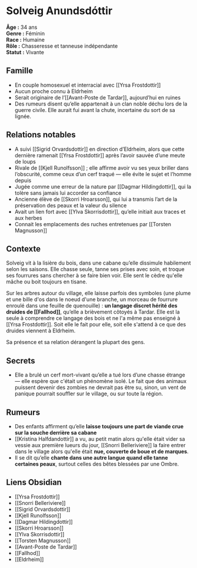 # Solveig Anundsdóttir

**Âge :** 34 ans  
**Genre :** Féminin  
**Race :** Humaine  
**Rôle :** Chasseresse et tanneuse indépendante  
**Statut :** Vivante

## Famille
- En couple homosexuel et interracial avec [[Yrsa Frostdottir]]
- Aucun proche connu à Eldrheim
- Serait originaire de l’[[Avant-Poste de Tardar]], aujourd’hui en ruines
- Des rumeurs disent qu’elle appartenait à un clan noble déchu lors de la guerre civile. Elle aurait fui avant la chute, incertaine du sort de sa lignée.

## Relations notables
- A suivi [[Sigrid Orvardsdottir]] en direction d’Eldrheim, alors que cette dernière ramenait [[Yrsa Frostdottir]] après l’avoir sauvée d’une meute de loups
- Rivale de [[Kjell Runolfsson]] ; elle affirme avoir vu ses yeux briller dans l’obscurité, comme ceux d’un cerf traqué — elle évite le sujet et l’homme depuis
- Jugée comme une erreur de la nature par [[Dagmar Hildingdottir]], qui la tolère sans jamais lui accorder sa confiance
- Ancienne élève de [[Skorri Hroarsson]], qui lui a transmis l’art de la préservation des peaux et la valeur du silence
- Avait un lien fort avec [[Ylva Skorrisdottir]], qu’elle initiait aux traces et aux herbes
- Connait les emplacements des ruches entretenues par [[Torsten Magnusson]]

## Contexte
Solveig vit à la lisière du bois, dans une cabane qu’elle dissimule habilement selon les saisons. Elle chasse seule, tanne ses prises avec soin, et troque ses fourrures sans chercher à se faire bien voir. Elle sent le cèdre qu'elle mâche ou boit toujours en tisane.

Sur les arbres autour du village, elle laisse parfois des symboles (une plume et une bille d'os dans le noeud d'une branche, un morceau de fourrure enroulé dans une feuille de quenouille) : **un langage discret hérité des druides de [[Fallhod]]**, qu’elle a brièvement côtoyés à Tardar. Elle est la seule à comprendre ce langage des bois et ne l'a même pas enseigné à [[Yrsa Frostdottir]]. Soit elle le fait pour elle, soit elle s'attend à ce que des druides viennent à Eldrheim.

Sa présence et sa relation dérangent la plupart des gens.


## Secrets
- Elle a brulé un cerf mort-vivant qu’elle a tué lors d’une chasse étrange — elle espère que c'était un phénomène isolé. Le fait que des animaux puissent devenir des zombies ne devrait pas être su, sinon, un vent de panique pourrait souffler sur le village, ou sur toute la région.

## Rumeurs
- Des enfants affirment qu’elle **laisse toujours une part de viande crue sur la souche derrière sa cabane**
- [[Kristina Halfdandottir]] a vu, au petit matin alors qu'elle était vider sa vessie aux première lueurs du jour, [[Snorri Belleriviere]] la faire entrer dans le village alors qu'elle était **nue, couverte de boue et de marques**.
- Il se dit qu’elle **chante dans une autre langue quand elle tanne certaines peaux**, surtout celles des bêtes blessées par une Ombre.

## Liens Obsidian
- [[Yrsa Frostdottir]]  
-  [[Snorri Belleriviere]]
- [[Sigrid Orvardsdottir]]  
- [[Kjell Runolfsson]]  
- [[Dagmar Hildingdottir]]  
- [[Skorri Hroarsson]]  
- [[Ylva Skorrisdottir]]  
- [[Torsten Magnusson]]  
- [[Avant-Poste de Tardar]]  
- [[Fallhod]]  
- [[Eldrheim]]

